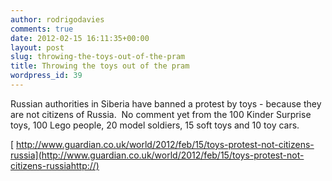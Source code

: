 ```yaml
---
author: rodrigodavies
comments: true
date: 2012-02-15 16:11:35+00:00
layout: post
slug: throwing-the-toys-out-of-the-pram
title: Throwing the toys out of the pram
wordpress_id: 39
---
```


Russian authorities in Siberia have banned a protest by toys - because they are not citizens of Russia.  No comment yet from the 100 Kinder Surprise toys, 100 Lego people, 20 model soldiers, 15 soft toys and 10 toy cars.

[ http://www.guardian.co.uk/world/2012/feb/15/toys-protest-not-citizens-russia](http://www.guardian.co.uk/world/2012/feb/15/toys-protest-not-citizens-russiahttp://)
